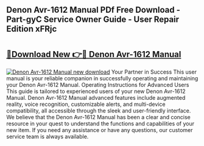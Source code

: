## Denon Avr-1612 Manual PDf Free Download - Part-gyC Service Owner Guide - User Repair Edition xFRjc

# <h2><a href="http://bc28121.oget.top/?id=Denon+Avr-1612+Manual">🔗Download New 👉🔴 Denon Avr-1612 Manual</a></h2>

[![Denon Avr-1612 Manual new download](https://i.imgur.com/5g1atiW.png)](http://bc28121.oget.top/?id=Denon+Avr-1612+Manual)
Your Partner in Success This user manual is your reliable companion in successfully operating and maintaining your Denon Avr-1612 Manual. Operating Instructions for Advanced Users This guide is tailored to experienced users of your new Denon Avr-1612 Manual. Denon Avr-1612 Manual advanced features include augmented reality, voice recognition, customizable alerts, and multi-device compatibility, all accessible through the sleek and user-friendly interface. We believe that the Denon Avr-1612 Manual has been a clear and concise resource in your quest to understand the functions and capabilities of your new item. If you need any assistance or have any questions, our customer service team is always available.
